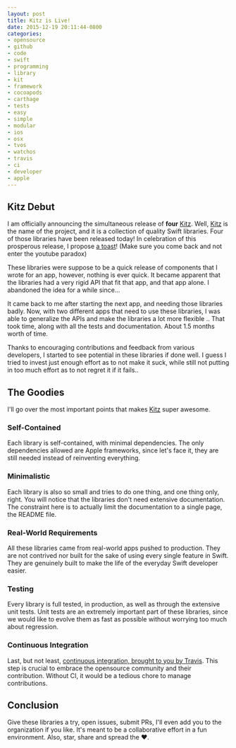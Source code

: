 ```yaml
---
layout: post
title: Kitz is Live!
date: 2015-12-19 20:11:44-0800
categories: 
- opensource
- github
- code
- swift
- programming
- library
- kit
- framework
- cocoapods
- carthage
- tests
- easy
- simple
- modular
- ios
- osx
- tvos
- watchos
- travis
- ci
- developer
- apple
---
```


## Kitz Debut

I am officially announcing the simultaneous release of __four__ [Kitz][kitz-link]. Well, [Kitz][kitz-link] is the name of the project, and it is a collection of quality Swift libraries. Four of those libraries have been released today! In celebration of this prosperous release, I propose [a toast][toast-link]! (Make sure you come back and not enter the youtube paradox)

These libraries were suppose to be a quick release of components that I wrote for an app, however, nothing is ever quick. It became apparent that the libraries had a very rigid API that fit that app, and that app alone. I abandoned the idea for a while since...

It came back to me after starting the next app, and needing those libraries badly. Now, with two different apps that need to use these libraries, I was able to generalize the APIs and make the libraries a lot more flexible .. That took time, along with all the tests and documentation. About 1.5 months worth of time.

Thanks to encouraging contributions and feedback from various developers, I started to see potential in these libraries if done well. I guess I tried to invest just enough effort as to not make it suck, while still not putting in too much effort as to not regret it if it fails..

## The Goodies

I'll go over the most important points that makes [Kitz][kitz-link] super awesome.

### Self-Contained

Each library is self-contained, with minimal dependencies. The only dependencies allowed are Apple frameworks, since let's face it, they are still needed instead of reinventing everything.

### Minimalistic

Each library is also so small and tries to do one thing, and one thing only, right. You will notice that the libraries don't need extensive documentation. The constraint here is to actually limit the documentation to a single page, the README file. 

### Real-World Requirements

All these libraries came from real-world apps pushed to production. They are not contrived nor built for the sake of using every single feature in Swift. They are genuinely built to make the life of the everyday Swift developer easier.

### Testing

Every library is full tested, in production, as well as through the extensive unit tests. Unit tests are an extremely important part of these libraries, since we would like to evolve them as fast as possible without worrying too much about regression.

### Continuous Integration

Last, but not least, [continuous integration, brought to you by Travis][travis-kitz]. This step is crucial to embrace the opensource community and their contribution. Without CI, it would be a tedious chore to manage contributions.

## Conclusion

Give these libraries a try, open issues, submit PRs, I'll even add you to the organization if you like. It's meant to be a collaborative effort in a fun environment. Also, star, share and spread the ❤️.

[kitz-link]: http://kitz.io
[toast-link]: https://www.youtube.com/watch?v=MwDhUt5ewKk
[travis-kitz]: https://travis-ci.org/SwiftKitz

